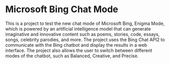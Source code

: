 # Microsoft Bing Chat Mode

This is a project to test the new chat mode of Microsoft Bing, Enigma Mode, which is powered by an artificial intelligence model that can generate imaginative and innovative content such as poems, stories, code, essays, songs, celebrity parodies, and more. The project uses the Bing Chat API2 to communicate with the Bing chatbot and display the results in a web interface. The project also allows the user to switch between different modes of the chatbot, such as Balanced, Creative, and Precise.
